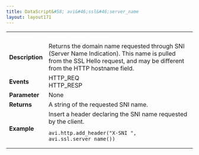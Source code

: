 ```yaml
---
title: DataScript&#58; avi&#46;ssl&#46;server_name
layout: layout171
---
```

<table class="table table-hover table table-bordered table-hover">  
<tbody>       
<tr>   
<td><font size="3" color="white"><strong>Function</strong></font></td>
<td><font color="white"><b>avi.ssl.server_name()</b></font></td>
</tr>
<tr>   
<td><font size="3"><strong>Description</strong></font></td>
<td>Returns the domain name requested through SNI (Server Name Indication). This name is pulled from the SSL Hello request, and may be different from the HTTP hostname field.</td>
</tr>
<tr>   
<td><font size="3"><strong>Events</strong></font></td>
<td>HTTP_REQ<br> HTTP_RESP</td>
</tr>
<tr>   
<td><font size="3"><strong>Parameter</strong></font></td>
<td>None</td>
</tr>
<tr>   
<td><font size="3"><strong>Returns</strong></font></td>
<td>A string of the requested SNI name.</td>
</tr>
<tr>   
<td><font size="3"><strong>Example</strong></font></td>
<td>Insert a header declaring the SNI name requested by the client.<br> 
<!-- Crayon Syntax Highlighter v2.7.1 --> <pre><code class="language-lua">avi.http.add_header("X-SNI ", avi.ssl.server_name())</code></pre> 
<!-- [Format Time: 0.0010 seconds] --></td>
</tr>
</tbody>
</table> 